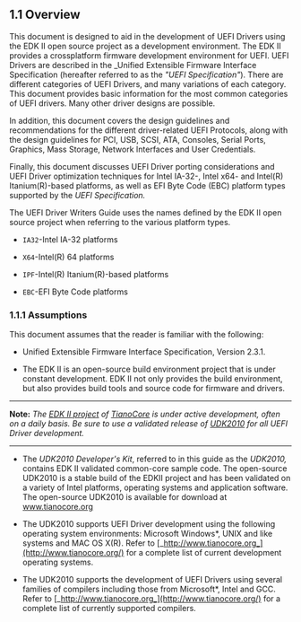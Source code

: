 <!--- @file
  1.1 Overview

  Copyright (c) 2012-2018, Intel Corporation. All rights reserved.<BR>

  Redistribution and use in source (original document form) and 'compiled'
  forms (converted to PDF, epub, HTML and other formats) with or without
  modification, are permitted provided that the following conditions are met:

  1) Redistributions of source code (original document form) must retain the
     above copyright notice, this list of conditions and the following
     disclaimer as the first lines of this file unmodified.

  2) Redistributions in compiled form (transformed to other DTDs, converted to
     PDF, epub, HTML and other formats) must reproduce the above copyright
     notice, this list of conditions and the following disclaimer in the
     documentation and/or other materials provided with the distribution.

  THIS DOCUMENTATION IS PROVIDED BY TIANOCORE PROJECT "AS IS" AND ANY EXPRESS OR
  IMPLIED WARRANTIES, INCLUDING, BUT NOT LIMITED TO, THE IMPLIED WARRANTIES OF
  MERCHANTABILITY AND FITNESS FOR A PARTICULAR PURPOSE ARE DISCLAIMED. IN NO
  EVENT SHALL TIANOCORE PROJECT  BE LIABLE FOR ANY DIRECT, INDIRECT, INCIDENTAL,
  SPECIAL, EXEMPLARY, OR CONSEQUENTIAL DAMAGES (INCLUDING, BUT NOT LIMITED TO,
  PROCUREMENT OF SUBSTITUTE GOODS OR SERVICES; LOSS OF USE, DATA, OR PROFITS;
  OR BUSINESS INTERRUPTION) HOWEVER CAUSED AND ON ANY THEORY OF LIABILITY,
  WHETHER IN CONTRACT, STRICT LIABILITY, OR TORT (INCLUDING NEGLIGENCE OR
  OTHERWISE) ARISING IN ANY WAY OUT OF THE USE OF THIS DOCUMENTATION, EVEN IF
  ADVISED OF THE POSSIBILITY OF SUCH DAMAGE.

-->

## 1.1 Overview

This document is designed to aid in the development of UEFI Drivers using the
EDK II open source project as a development environment. The EDK II provides a
crossplatform firmware development environment for UEFI. UEFI Drivers are
described in the _Unified Extensible Firmware Interface Specification (hereafter referred to as the _"UEFI Specification"_). There are
different categories of UEFI Drivers, and many variations of each category.
This document provides basic information for the most common categories of UEFI
drivers. Many other driver designs are possible.

In addition, this document covers the design guidelines and recommendations for
the different driver-related UEFI Protocols, along with the design guidelines
for PCI, USB, SCSI, ATA, Consoles, Serial Ports, Graphics, Mass Storage,
Network Interfaces and User Credentials.

Finally, this document discusses UEFI Driver porting considerations and UEFI
Driver optimization techniques for Intel IA-32-, Intel x64- and Intel(R)
Itanium(R)-based platforms, as well as EFI Byte Code (EBC) platform types
supported by the _UEFI Specification._

The UEFI Driver Writers Guide uses the names defined by the EDK II open source
project when referring to the various platform types.

* `IA32`-Intel IA-32 platforms

* `X64`-Intel(R) 64 platforms

* `IPF`-Intel(R) Itanium(R)-based platforms

* `EBC`-EFI Byte Code platforms

### 1.1.1 Assumptions

This document assumes that the reader is familiar with the following:

* Unified Extensible Firmware Interface Specification, Version 2.3.1.

* The EDK II is an open-source build environment project that is under constant
  development. EDK II not only provides the build environment, but also
  provides build tools and source code for firmware and drivers.

**********
**Note:** _The [EDK II project](https://github.com/tianocore/tianocore.github.io/wiki/EDK-II) of
[TianoCore](http://www.tianocore.org/) is under active
development, often on a daily basis. Be sure to use a validated release of
[UDK2010](https://github.com/tianocore/tianocore.github.io/wiki/UDK2010) for all UEFI Driver development._
**********

* The _UDK2010 Developer's Kit_, referred to in this guide as the _UDK2010,_
  contains EDK II validated common-core sample code. The open-source UDK2010 is
  a stable build of the EDKII project and has been validated on a variety of
  Intel platforms, operating systems and application software. The open-source
  UDK2010 is available for download at www.tianocore.org

* The UDK2010 supports UEFI Driver development using the following operating
  system environments: Microsoft Windows*, UNIX and like systems and MAC OS
  X(R). Refer to [_http://www.tianocore.org_](http://www.tianocore.org/) for a
  complete list of current development operating systems.

* The UDK2010 supports the development of UEFI Drivers using several families
  of compilers including those from Microsoft*, Intel and GCC. Refer to
  [_http://www.tianocore.org_](http://www.tianocore.org/) for a complete list
  of currently supported compilers.
